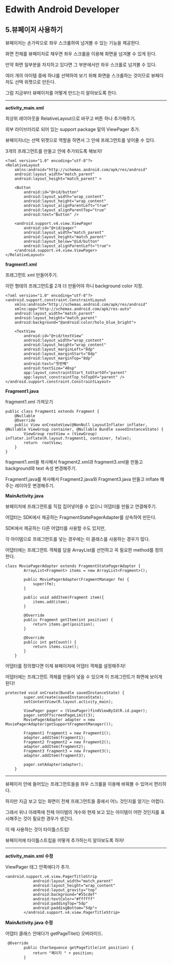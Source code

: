 # Edwith Android Developer 

## 5.뷰페이저 사용하기

뷰페이저는 손가락으로 좌우 스크롤하여 넘겨볼 수 있는 기능을 제공한다.

화면 전체를 뷰페이저로 채우면 좌우 스크롤을 이용해 화면을 넘겨볼 수 있게 된다.

만약 화면 일부분을 차지하고 있다면 그 부분에서만 좌우 스크롤로 넘겨볼 수 있다.

여러 개의 아이템 중에 하나를 선택하여 보기 위해 화면을 스크롤하는 것이므로 뷰페이저도 선택 위젯으로 만든다.

그럼 지금부터 뷰페이저를 어떻게 만드는지 알아보도록 한다.

___

**activity_main.xml**

최상위 레이아웃을 RelativeLayout으로 바꾸고 버튼 하나 추가해주기.

외부 라이브러리로 되어 있는 support package 밑의 ViewPager 추가.

뷰페이지너는 선택 위젯으로 역할을 하면서 그 안에 프래그먼트를 넣어줄 수 있다.

3개의 프래그먼트를 만들고 안에 추가되도록 해보자!

```
<?xml version="1.0" encoding="utf-8"?>
<RelativeLayout
    xmlns:android="http://schemas.android.com/apk/res/android"
    android:layout_width="match_parent"
    android:layout_height="match_parent" >

    <Button
        android:id="@+id/button"
        android:layout_width="wrap_content"
        android:layout_height="wrap_content"
        android:layout_alignParentLeft="true"
        android:layout_alignParentTop="true"
        android:text="Button" />

    <android.support.v4.view.ViewPager
        android:id="@+id/pager"
        android:layout_width="match_parent"
        android:layout_height="match_parent"
        android:layout_below="@id/button"
        android:layout_alignParentLeft="true">
    </android.support.v4.view.ViewPager>
</RelativeLayout>
```

**fragment1.xml**

프래그먼트 xml 만들어주기.

이런 형태의 프래그먼트를 2개 더 만들어야 하니 background color 지정.

```
<?xml version="1.0" encoding="utf-8"?>
<android.support.constraint.ConstraintLayout 
    xmlns:android="http://schemas.android.com/apk/res/android"
    xmlns:app="http://schemas.android.com/apk/res-auto"
    android:layout_width="match_parent"
    android:layout_height="match_parent"
    android:background="@android:color/holo_blue_bright">

    <TextView
        android:id="@+id/textView"
        android:layout_width="wrap_content"
        android:layout_height="wrap_content"
        android:layout_marginLeft="8dp"
        android:layout_marginStart="8dp"
        android:layout_marginTop="8dp"
        android:text="첫번째"
        android:textSize="40sp"
        app:layout_constraintStart_toStartOf="parent"
        app:layout_constraintTop_toTopOf="parent" />
</android.support.constraint.ConstraintLayout>
```

**Fragment1.java**

fragment1.xml 가져오기

```
public class Fragment1 extends Fragment {
    @Nullable
    @Override
    public View onCreateView(@NonNull LayoutInflater inflater, @Nullable ViewGroup container, @Nullable Bundle savedInstanceState) {
        ViewGroup rootView = (ViewGroup) inflater.inflate(R.layout.fragment1, container, false);
        return  rootView;
    }
}
```

fragment1.xml을 복사해서 fragment2.xml과 fragment3.xml을 만들고 background와 text 속성 변경해주기.

Fragment1.java를 복사해서 Fragment2.java와 Fragment3.java 만들고 inflate 해 주는 레이아웃 변경해주기.

**MainActivity.java**

뷰페이저에 프래그먼트를 직접 집어넣어줄 수 없으니 어댑터를 만들고 연결해주기.

어댑터는 SDK에서 제공하는 FragmentStatePagerAdapter를 상속하여 만든다.

SDK에서 제공하는 다른 어댑터를 사용할 수도 있지만,

각 아이템으로 프래그먼트를 넣는 경우에는 이 클래스를 사용하는 경우가 많다.

어댑터에는 프래그먼트 객체를 담을 ArrayList를 선언하고 꼭 필요한 method를 정의한다.

    class MoviePagerAdapter extends FragmentStatePagerAdapter {
            ArrayList<Fragment> items = new ArrayList<Fragment>();
    
            public MoviePagerAdapter(FragmentManager fm) {
                super(fm);
            }
    
            public void addItem(Fragment item){
                items.add(item);
            }
    
            @Override
            public Fragment getItem(int position) {
                return items.get(position);
            }
    
            @Override
            public int getCount() {
                return items.size();
            }
        }

어댑터를 정의했다면 이제 뷰페이저에 어댑터 객체를 설정해주자!

어댑터에는 프래그먼트 객체를 만들어 넣을 수 있으며 이 프래그먼트가 화면에 보이게 된다!

    protected void onCreate(Bundle savedInstanceState) {
            super.onCreate(savedInstanceState);
            setContentView(R.layout.activity_main);
    
            ViewPager pager = (ViewPager)findViewById(R.id.pager);
            pager.setOffscreenPageLimit(3);
            MoviePagerAdapter adapter = new MoviePagerAdapter(getSupportFragmentManager());
    
            Fragment1 fragment1 = new Fragment1();
            adapter.addItem(fragment1);
            Fragment2 fragment2 = new Fragment2();
            adapter.addItem(fragment2);
            Fragment3 fragment3 = new Fragment3();
            adapter.addItem(fragment3);
    
            pager.setAdapter(adapter);
        }

---

뷰페이저 안에 들어있는 프래그먼트들을 좌우 스크롤을 이용해 바꿔볼 수 있어서 편리하다.

하지만 지금 보고 있는 화면이 전체 프래그먼트들 중에서 어느 것인지를 알기는 어렵다.

그래서 위나 아래쪽에 전체 아이템의 개수와 현재 보고 있는 아이템이 어떤 것인지를 표시해주는 것이 필요한 경우가 생긴다.

이 때 사용하는 것이 타이틀스트립!

뷰페이저에 타이틀스트립을 어떻게 추가하는지 알아보도록 하자!

---

**activity_main.xml 수정**

ViewPager 태그 안쪽에다가 추가.

    <android.support.v4.view.PagerTitleStrip
                android:layout_width="match_parent"
                android:layout_height="wrap_content"
                android:layout_gravity="top"
                android:background="#55cdef"
                android:textColor="#ffffff"
                android:paddingTop="5dp"
                android:paddingBottom="5dp">
            </android.support.v4.view.PagerTitleStrip>

**MainActivity.java 수정**

어댑터 클래스 안에다가 getPageTitel() 오버라이드.

     @Override
            public CharSequence getPageTitle(int position) {
                return "페이지 " + position;
            }








 
